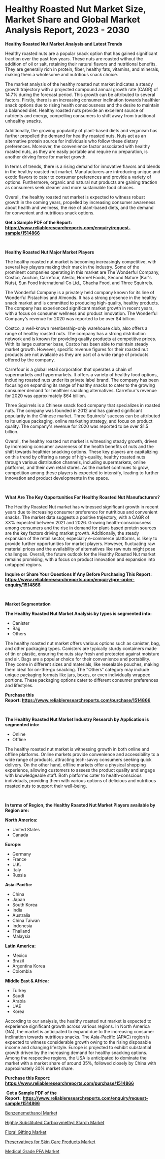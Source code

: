 <p><h1>Healthy Roasted Nut Market Size, Market Share and Global Market Analysis Report, 2023 - 2030</h1></p><p><strong>Healthy Roasted Nut Market Analysis and Latest Trends</strong></p>
<p><p>Healthy roasted nuts are a popular snack option that has gained significant traction over the past few years. These nuts are roasted without the addition of oil or salt, retaining their natural flavors and nutritional benefits. They are generally rich in protein, fiber, healthy fats, vitamins, and minerals, making them a wholesome and nutritious snack choice.</p><p>The market analysis of the healthy roasted nut market indicates a steady growth trajectory with a projected compound annual growth rate (CAGR) of 14.7% during the forecast period. This growth can be attributed to several factors. Firstly, there is an increasing consumer inclination towards healthier snack options due to rising health consciousness and the desire to maintain a balanced diet. Healthy roasted nuts provide an excellent source of nutrients and energy, compelling consumers to shift away from traditional unhealthy snacks.</p><p>Additionally, the growing popularity of plant-based diets and veganism has further propelled the demand for healthy roasted nuts. Nuts act as an alternative protein source for individuals who follow these dietary preferences. Moreover, the convenience factor associated with healthy roasted nuts, as they are easily portable and require no preparation, is another driving force for market growth.</p><p>In terms of trends, there is a rising demand for innovative flavors and blends in the healthy roasted nut market. Manufacturers are introducing unique and exotic flavors to cater to consumer preferences and provide a variety of options. Furthermore, organic and natural nut products are gaining traction as consumers seek cleaner and more sustainable food choices.</p><p>Overall, the healthy roasted nut market is expected to witness robust growth in the coming years, propelled by increasing consumer awareness about health and wellness, the rise of plant-based diets, and the demand for convenient and nutritious snack options.</p></p>
<p><strong>Get a Sample PDF of the Report:&nbsp; <a href="https://www.reliableresearchreports.com/enquiry/request-sample/1514866">https://www.reliableresearchreports.com/enquiry/request-sample/1514866</a></strong></p>
<p>&nbsp;</p>
<p><strong>Healthy Roasted Nut Major Market Players</strong></p>
<p><p>The healthy roasted nut market is becoming increasingly competitive, with several key players making their mark in the industry. Some of the prominent companies operating in this market are The Wonderful Company, Costco, Auchan, Carrefour, Alesto, Hormel Foods, Second Nature (Kar's Nuts), Sun Food International Co Ltd., Chacha Food, and Three Squirrels.</p><p>The Wonderful Company is a privately held company known for its line of Wonderful Pistachios and Almonds. It has a strong presence in the healthy snack market and is committed to producing high-quality, healthy products. The company has experienced significant market growth in recent years, with a focus on consumer wellness and product innovation. The Wonderful Company's revenue for 2020 was reported to be over $4 billion.</p><p>Costco, a well-known membership-only warehouse club, also offers a range of healthy roasted nuts. The company has a strong distribution network and is known for providing quality products at competitive prices. With its large customer base, Costco has been able to maintain steady market growth. However, specific revenue figures for their roasted nut products are not available as they are part of a wide range of products offered by the company.</p><p>Carrefour is a global retail corporation that operates a chain of supermarkets and hypermarkets. It offers a variety of healthy food options, including roasted nuts under its private label brand. The company has been focusing on expanding its range of healthy snacks to cater to the growing consumer demand for healthier snacking alternatives. Carrefour's revenue for 2020 was approximately $64 billion.</p><p>Three Squirrels is a Chinese snack food company that specializes in roasted nuts. The company was founded in 2012 and has gained significant popularity in the Chinese market. Three Squirrels' success can be attributed to its unique packaging, online marketing strategy, and focus on product quality. The company's revenue for 2020 was reported to be over $1.5 billion.</p><p>Overall, the healthy roasted nut market is witnessing steady growth, driven by increasing consumer awareness of the health benefits of nuts and the shift towards healthier snacking options. These key players are capitalizing on this trend by offering a range of high-quality, healthy roasted nuts through various distribution channels, including supermarkets, online platforms, and their own retail stores. As the market continues to grow, competition among these players is expected to intensify, leading to further innovation and product developments in the space.</p></p>
<p>&nbsp;</p>
<p><strong>What Are The Key Opportunities For Healthy Roasted Nut Manufacturers?</strong></p>
<p><p>The Healthy Roasted Nut market has witnessed significant growth in recent years due to increasing consumer preference for nutritious and convenient snacks. The market data suggests a positive trajectory, with a CAGR of XX% expected between 2021 and 2026. Growing health-consciousness among consumers and the rise in demand for plant-based protein sources are the key factors driving market growth. Additionally, the steady expansion of the retail sector, especially e-commerce platforms, is likely to provide further opportunities for market players. However, fluctuating raw material prices and the availability of alternatives like raw nuts might pose challenges. Overall, the future outlook for the Healthy Roasted Nut market remains promising, with a focus on product innovation and expansion into untapped regions.</p></p>
<p><strong>Inquire or Share Your Questions If Any Before Purchasing This Report: <a href="https://www.reliableresearchreports.com/enquiry/pre-order-enquiry/1514866">https://www.reliableresearchreports.com/enquiry/pre-order-enquiry/1514866</a></strong></p>
<p>&nbsp;</p>
<p><strong>Market Segmentation</strong></p>
<p><strong>The Healthy Roasted Nut Market Analysis by types is segmented into:</strong></p>
<p><ul><li>Canister</li><li>Bag</li><li>Others</li></ul></p>
<p><p>The healthy roasted nut market offers various options such as canister, bag, and other packaging types. Canisters are typically sturdy containers made of tin or plastic, ensuring the nuts stay fresh and protected against moisture and air. Bags are a popular choice for their convenience and portability. They come in different sizes and materials, like resealable pouches, making them ideal for on-the-go snacking. The "Others" category may include unique packaging formats like jars, boxes, or even individually wrapped portions. These packaging options cater to different consumer preferences and lifestyles.</p></p>
<p><strong>Purchase this Report:&nbsp;<a href="https://www.reliableresearchreports.com/purchase/1514866">https://www.reliableresearchreports.com/purchase/1514866</a></strong></p>
<p>&nbsp;</p>
<p><strong>The Healthy Roasted Nut Market Industry Research by Application is segmented into:</strong></p>
<p><ul><li>Online</li><li>Offline</li></ul></p>
<p><p>The healthy roasted nut market is witnessing growth in both online and offline platforms. Online markets provide convenience and accessibility to a wide range of products, attracting tech-savvy consumers seeking quick delivery. On the other hand, offline markets offer a physical shopping experience, allowing customers to assess the product quality and engage with knowledgeable staff. Both platforms cater to health-conscious individuals, providing them with various options of delicious and nutritious roasted nuts to support their well-being.</p></p>
<p>&nbsp;</p>
<p><strong>In terms of Region, the Healthy Roasted Nut Market Players available by Region are:</strong></p>
<p>
    <p> <strong> North America: </strong>
        <ul>
            <li>United States</li>
            <li>Canada</li>
        </ul>
        </p> 
    <p> <strong> Europe: </strong>
        <ul>
            <li>Germany</li>
            <li>France</li>
            <li>U.K.</li>
            <li>Italy</li>
            <li>Russia</li>
        </ul>
        </p> 
    <p> <strong> Asia-Pacific: </strong>
        <ul>
            <li>China</li>
            <li>Japan</li>
            <li>South Korea</li>
            <li>India</li>
            <li>Australia</li>
            <li>China Taiwan</li>
            <li>Indonesia</li>
            <li>Thailand</li>
            <li>Malaysia</li>
        </ul>
        </p> 
    <p> <strong> Latin America: </strong>
        <ul>
            <li>Mexico</li>
            <li>Brazil</li>
            <li>Argentina Korea</li>
            <li>Colombia</li>
        </ul>
        </p> 
    <p> <strong> Middle East & Africa: </strong>
        <ul>
            <li>Turkey</li>
            <li>Saudi</li>
            <li>Arabia</li>
            <li>UAE</li>
            <li>Korea</li>
        </ul>
    </p>
    </p>
<p><p>According to our analysis, the healthy roasted nut market is expected to experience significant growth across various regions. In North America (NA), the market is anticipated to expand due to the increasing consumer inclination towards nutritious snacks. The Asia-Pacific (APAC) region is expected to witness considerable growth owing to the rising disposable income and changing lifestyle. Europe is projected to exhibit substantial growth driven by the increasing demand for healthy snacking options. Among the respective regions, the USA is anticipated to dominate the market with a market share of around 35%, followed closely by China with approximately 30% market share.</p></p>
<p><strong>Purchase this Report: <a href="https://www.reliableresearchreports.com/purchase/1514866">https://www.reliableresearchreports.com/purchase/1514866</a></strong></p>
<p>&nbsp;<strong>Get a Sample PDF of the Report:&nbsp;&nbsp;<a href="https://www.reliableresearchreports.com/enquiry/request-sample/1514866">https://www.reliableresearchreports.com/enquiry/request-sample/1514866</a></strong></p>
<p><strong></strong></p>
<p><p><a href="https://medium.com/@scanw41036/benzenemethanol-market-size-cagr-trends-2024-2030-bd23d0bb4a22">Benzenemethanol Market</a></p><p><a href="https://github.com/RickHolmes3/Market-Research-Report-List-1/blob/main/highly-substituted-carboxymethyl-starch-market.md">Highly Substituted Carboxymethyl Starch Market</a></p><p><a href="https://www.linkedin.com/pulse/floral-gifting-market-size-share-global-analysis-report-arooj-fatima-betwf/">Floral Gifting Market</a></p><p><a href="https://medium.com/@kanew14036/preservatives-for-skin-care-products-market-research-report-its-history-and-forecast-2023-to-2030-008000942b7b">Preservatives for Skin Care Products Market</a></p><p><a href="https://github.com/GroverBarry/Market-Research-Report-List-2/blob/main/medical-grade-pfa-market.md">Medical Grade PFA Market</a></p></p>